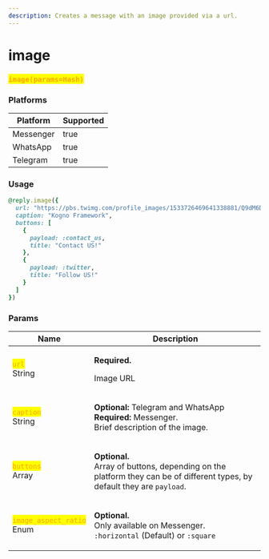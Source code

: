 ```yaml
---
description: Creates a message with an image provided via a url.
---
```


# image

### <mark style="color:orange;">`image(params=Hash)`</mark>

### **Platforms**

<table><thead><tr><th>Platform</th><th data-type="checkbox">Supported</th></tr></thead><tbody><tr><td>Messenger</td><td>true</td></tr><tr><td>WhatsApp</td><td>true</td></tr><tr><td>Telegram</td><td>true</td></tr></tbody></table>

### Usage

```ruby
@reply.image({
  url: "https://pbs.twimg.com/profile_images/1533726469641338881/Q9dM6DpM_400x400.jpg",
  caption: "Kogno Framework",
  buttons: [
    {
      payload: :contact_us,
      title: "Contact US!"
    },
    {
      payload: :twitter,
      title: "Follow US!"
    }
  ]
})
```

### Params

| Name                                                                                                                              | Description                                                                                                                                                                 |
| --------------------------------------------------------------------------------------------------------------------------------- | --------------------------------------------------------------------------------------------------------------------------------------------------------------------------- |
| <p><mark style="color:orange;"><code>url</code></mark><br><mark style="color:orange;"><code></code></mark>String</p>              | <p><strong>Required.</strong></p><p>Image URL</p>                                                                                                                           |
| <p><mark style="color:orange;"><code>caption</code></mark><br><mark style="color:orange;"><code></code></mark>String</p>          | <p><strong>Optional:</strong> Telegram and WhatsApp<br><strong>Required:</strong> Messenger.<br>Brief description of the image.</p>                                         |
| <p><mark style="color:orange;"><code>buttons</code></mark><br><mark style="color:orange;"><code></code></mark>Array</p>           | <p><strong>Optional.</strong><br><strong></strong>Array of buttons, depending on the platform they can be of different types, by default they are <code>payload</code>.</p> |
| <p><mark style="color:orange;"><code>image_aspect_ratio</code></mark><br><mark style="color:orange;"><code></code></mark>Enum</p> | <p><strong>Optional.</strong><br><strong></strong>Only available on Messenger.<br><code>:horizontal</code> (Default) or <code>:square</code></p>                            |
